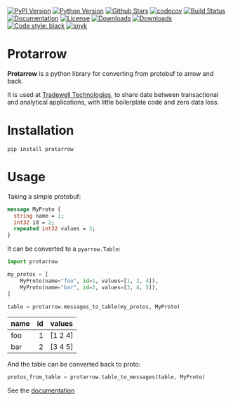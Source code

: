 [![PyPI Version][pypi-image]][pypi-url]
[![Python Version][versions-image]][versions-url]
[![Github Stars][stars-image]][stars-url]
[![codecov][codecov-image]][codecov-url]
[![Build Status][build-image]][build-url]
[![Documentation][doc-image]][doc-url]
[![License][license-image]][license-url]
[![Downloads][downloads-image]][downloads-url]
[![Downloads][downloads-month-image]][downloads-month-url]
[![Code style: black][codestyle-image]][codestyle-url]
[![snyk][snyk-image]][snyk-url]


# Protarrow

**Protarrow** is a python library for converting from protobuf to arrow and back.

It is used at [Tradewell Technologies](https://www.tradewelltech.co/), 
to share date between transactional and analytical applications,
with little boilerplate code and zero data loss.

# Installation

```shell
pip install protarrow
```

# Usage

Taking a simple protobuf:

```protobuf
message MyProto {
  string name = 1;
  int32 id = 2;
  repeated int32 values = 3;
}
```

It can be converted to a `pyarrow.Table`:

```python
import protarrow

my_protos = [
    MyProto(name="foo", id=1, values=[1, 2, 4]),
    MyProto(name="bar", id=2, values=[3, 4, 5]),
]

table = protarrow.messages_to_table(my_protos, MyProto)
```


| name   |   id | values   |
|:-------|-----:|:---------|
| foo    |    1 | [1 2 4]  |
| bar    |    2 | [3 4 5]  |

And the table can be converted back to proto:

```python
protos_from_table = protarrow.table_to_messages(table, MyProto)
```

See the [documentation](https://protarrow.readthedocs.io/en/latest/)


<!-- Badges: -->

[pypi-image]: https://img.shields.io/pypi/v/protarrow
[pypi-url]: https://pypi.org/project/protarrow/
[build-image]: https://github.com/tradewelltech/protarrow/actions/workflows/ci.yaml/badge.svg
[build-url]: https://github.com/tradewelltech/protarrow/actions/workflows/ci.yaml
[stars-image]: https://img.shields.io/github/stars/tradewelltech/protarrow
[stars-url]: https://github.com/tradewelltech/protarrow
[versions-image]: https://img.shields.io/pypi/pyversions/protarrow
[versions-url]: https://pypi.org/project/protarrow/
[doc-image]: https://readthedocs.org/projects/protarrow/badge/?version=latest
[doc-url]: https://protarrow.readthedocs.io/en/latest/?badge=latest
[license-image]: http://img.shields.io/:license-Apache%202-blue.svg
[license-url]: https://github.com/tradewelltech/protarrow/blob/master/LICENSE
[codecov-image]: https://codecov.io/gh/tradewelltech/protarrow/branch/master/graph/badge.svg?token=XMFH27IL70
[codecov-url]: https://codecov.io/gh/tradewelltech/protarrow
[downloads-image]: https://pepy.tech/badge/protarrow
[downloads-url]: https://static.pepy.tech/badge/protarrow
[downloads-month-image]: https://pepy.tech/badge/protarrow/month
[downloads-month-url]: https://static.pepy.tech/badge/protarrow/month
[codestyle-image]: https://img.shields.io/badge/code%20style-black-000000.svg
[codestyle-url]: https://github.com/ambv/black
[snyk-image]: https://snyk.io/advisor/python/protarrow/badge.svg
[snyk-url]: https://snyk.io/advisor/python/protarrow
